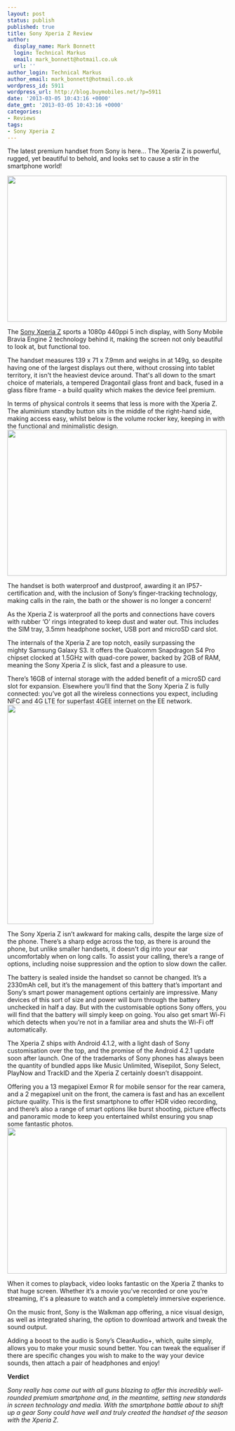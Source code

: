```yaml
---
layout: post
status: publish
published: true
title: Sony Xperia Z Review
author:
  display_name: Mark Bonnett
  login: Technical Markus
  email: mark_bonnett@hotmail.co.uk
  url: ''
author_login: Technical Markus
author_email: mark_bonnett@hotmail.co.uk
wordpress_id: 5911
wordpress_url: http://blog.buymobiles.net/?p=5911
date: '2013-03-05 10:43:16 +0000'
date_gmt: '2013-03-05 10:43:16 +0000'
categories:
- Reviews
tags:
- Sony Xperia Z
---
```

<p><span class="postStandFirst">The latest premium handset from Sony is here... The Xperia Z is powerful, rugged, yet beautiful to behold, and looks set to cause a stir in the smartphone world!</span></p>
<p style="text-align: left;"><strong><img class="aligncenter" alt="" src="http://farm9.staticflickr.com/8107/8530409643_778ee2dde5.jpg" width="500" height="333" /></strong></p>
<p style="text-align: left;">The&nbsp;<a href="http://www.buymobiles.net/sony">Sony Xperia Z</a>&nbsp;sports a 1080p 440ppi 5 inch display, with Sony Mobile Bravia Engine 2 technology behind it, making the screen not only beautiful to look at, but functional too.</p>
<p>The handset measures 139 x 71 x 7.9mm and weighs in at 149g, so despite having one of the largest displays out there, without crossing into tablet territory, it isn't the heaviest device around. That's all down to the smart choice of materials, a tempered Dragontail glass front and back, fused in a glass fibre frame - a build quality which makes the device feel premium.</p>
<p>In terms of physical controls it seems that less is more with the Xperia Z. The aluminium standby button sits in the middle of the right-hand side, making access easy, whilst below is the volume rocker key, keeping in with the functional and minimalistic design.<strong><img class="aligncenter" alt="" src="http://farm9.staticflickr.com/8374/8531521376_fb08cd0cfb.jpg" width="500" height="333" /></strong></p>
<p style="text-align: left;">The handset is both waterproof and dustproof, awarding it an IP57-certification and, with the inclusion of Sony&rsquo;s finger-tracking technology, making calls in the rain, the bath or the shower is no longer a concern!</p>
<p>As the Xperia Z is waterproof all the ports and connections have covers with rubber &lsquo;O&rsquo; rings integrated to keep dust and water out. This includes the SIM tray, 3.5mm headphone socket, USB port and microSD card slot.</p>
<p>The internals of the Xperia Z are top notch, easily surpassing the mighty&nbsp;Samsung Galaxy S3. It offers the Qualcomm Snapdragon S4 Pro chipset clocked at 1.5GHz with quad-core power, backed by 2GB of RAM, meaning the Sony Xperia Z is slick, fast and a pleasure to use.</p>
<p>There&rsquo;s 16GB of internal storage with the added benefit of a microSD card slot for expansion. Elsewhere you&rsquo;ll find that the Sony Xperia Z is fully connected: you&rsquo;ve got all the wireless connections you expect, including NFC and 4G LTE for&nbsp;superfast 4GEE internet on the EE network.<img class="aligncenter" alt="" src="http://farm9.staticflickr.com/8521/8530971257_d42512f124.jpg" width="333" height="500" /></p>
<p style="text-align: left;">The Sony Xperia Z isn&rsquo;t awkward for making calls, despite the large size of the phone. There&rsquo;s a sharp edge across the top, as there is around the phone, but unlike smaller handsets, it doesn't dig into your ear uncomfortably when on long calls. To assist your calling, there&rsquo;s a range of options, including noise suppression and the option to slow down the caller.</p>
<p>The battery is sealed inside the handset so cannot be changed. It&rsquo;s a 2330mAh cell, but it&rsquo;s the management of this battery that&rsquo;s important and Sony&rsquo;s smart power management options certainly are impressive. Many devices of this sort of size and power will burn through the battery unchecked in half a day. But with the customisable options Sony offers, you will find that the battery will simply keep on going. You also get smart Wi-Fi which detects when you&rsquo;re not in a familiar area and shuts the Wi-Fi off automatically.</p>
<p>The Xperia Z ships with Android 4.1.2, with a light dash of Sony customisation over the top, and the promise of the Android 4.2.1 update soon after launch. One of the trademarks of Sony phones has always been the quantity of bundled apps like Music Unlimited, Wisepilot, Sony Select, PlayNow and TrackID and the Xperia Z certainly doesn&rsquo;t disappoint.</p>
<p>Offering you a 13 megapixel Exmor R for mobile sensor for the rear camera, and a 2 megapixel unit on the front, the camera is fast and has an excellent picture quality. This is the first smartphone to offer HDR video recording, and there&rsquo;s also a range of smart options like burst shooting, picture effects and panoramic mode to keep you entertained whilst ensuring you snap some fantastic photos.<img class="aligncenter" alt="" src="http://farm9.staticflickr.com/8522/8531529670_7e7621c4b4.jpg" width="500" height="333" /></p>
<p style="text-align: left;">When it comes to playback, video looks fantastic on the Xperia Z thanks to that huge screen. Whether it&rsquo;s a movie you&rsquo;ve recorded or one you&rsquo;re streaming, it's a pleasure to watch and a completely immersive experience.</p>
<p>On the music front, Sony is the Walkman app offering, a nice visual design, as well as integrated sharing, the option to download artwork and tweak the sound output.</p>
<p>Adding a boost to the audio is Sony&rsquo;s ClearAudio+, which, quite simply, allows you to make your music sound better. You can tweak the equaliser if there are specific changes you wish to make to the way your device sounds, then attach a pair of headphones and enjoy!</p>
<p><strong>Verdict</strong></p>
<p><em>Sony really has come out with all guns blazing to offer this incredibly well-rounded premium smartphone and, in the meantime, setting new standards in screen technology and media. With the smartphone battle about to shift up a gear Sony could have well and truly created the handset of the season with the Xperia Z.</em></p>
